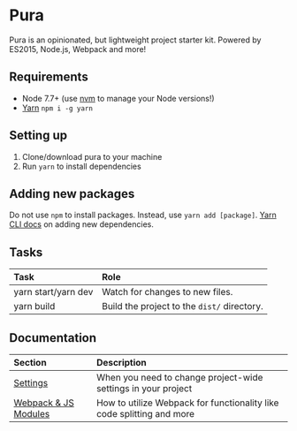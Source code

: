 # Pura
Pura is an opinionated, but lightweight project starter kit. Powered by ES2015, Node.js, Webpack and more!

## Requirements
* Node 7.7+ (use [nvm](https://github.com/creationix/nvm) to manage your Node versions!)
* [Yarn](https://yarnpkg.com) `npm i -g yarn`

## Setting up
1. Clone/download pura to your machine
2. Run `yarn` to install dependencies

## Adding new packages
Do not use `npm` to install packages. Instead, use `yarn add [package]`. [Yarn CLI docs](https://yarnpkg.com/en/docs/cli/add#toc-adding-dependencies) on adding new dependencies.

## Tasks
| Task                | Role                                        |
|:--------------------|:--------------------------------------------|
| yarn start/yarn dev | Watch for changes to new files.             |
| yarn build          | Build the project to the `dist/` directory. |

## Documentation
| Section                                                                                          | Description                                                           |
|:-------------------------------------------------------------------------------------------------|:----------------------------------------------------------------------|
| [Settings](https://github.com/trendyminds/pura/wiki/Settings)                         | When you need to change project-wide settings in your project         |
| [Webpack & JS Modules](https://github.com/trendyminds/pura/wiki/Webpack-&-JS-Modules) | How to utilize Webpack for functionality like code splitting and more |

